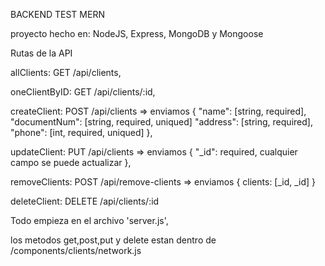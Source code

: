 BACKEND TEST MERN

proyecto hecho en: NodeJS, Express, MongoDB y Mongoose

Rutas de la API

allClients: GET /api/clients,

oneClientByID: GET /api/clients/:id,

createClient: POST /api/clients => enviamos {
"name": [string, required],
"documentNum": [string, required, uniqued]
"address": [string, required],
"phone": [int, required, uniqued]
},

updateClient: PUT /api/clients => enviamos {
"\_id": required,
cualquier campo se puede actualizar
},

removeClients: POST /api/remove-clients => enviamos {
clients: [_id, _id]
}

deleteClient: DELETE /api/clients/:id

Todo empieza en el archivo 'server.js',

los metodos get,post,put y delete estan dentro de /components/clients/network.js
